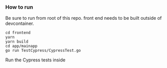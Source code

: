 ### How to run

Be sure to run from root of this repo. front end needs to be built outside of devcontainer.
```
cd frontend 
yarn
yarn build
cd app/mainapp
go run TestCypress/CypressTest.go
```

Run the Cypress tests inside